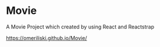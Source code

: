 # Movie
A Movie Project which created by using React and Reactstrap

https://omeriliski.github.io/Movie/

